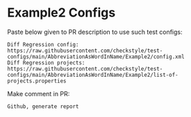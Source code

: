 # Example2 Configs
Paste below given to PR description to use such test configs:
```
Diff Regression config: https://raw.githubusercontent.com/checkstyle/test-configs/main/AbbreviationAsWordInName/Example2/config.xml
Diff Regression projects: https://raw.githubusercontent.com/checkstyle/test-configs/main/AbbreviationAsWordInName/Example2/list-of-projects.properties
```
Make comment in PR:
```
Github, generate report
```
